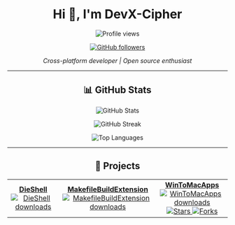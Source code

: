<h1 align="center">Hi 👋, I'm DevX-Cipher</h1>
<p align="center">
  <img src="https://komarev.com/ghpvc/?username=DevX-Cipher&label=Profile%20views&color=0e75b6&style=flat" alt="Profile views" />
</p>

<p align="center">
  <a href="https://github.com/DevX-Cipher" target="_blank" rel="noreferrer">
    <img alt="GitHub followers" src="https://img.shields.io/github/followers/DevX-Cipher?style=social" />
  
  </a>
  <!-- Add more social badges as you like -->
</p>

<p align="center">
  <em>Cross-platform developer | Open source enthusiast</em>
</p>

---

<h2 align="center">📊 GitHub Stats</h2>
<p align="center">
  <img src="https://github-readme-stats.vercel.app/api?username=DevX-Cipher&show_icons=true&theme=radical&hide_title=true" alt="GitHub Stats" />
</p>
<p align="center">
  <img src="https://github-readme-streak-stats.herokuapp.com/?user=DevX-Cipher&theme=radical" alt="GitHub Streak" />
</p>
<p align="center">
  <img src="https://github-readme-stats.vercel.app/api/top-langs?username=DevX-Cipher&show_icons=true&theme=radical&layout=compact" alt="Top Languages" />
</p>

---

<h2 align="center">🚀 Projects</h2>

<table align="center" cellspacing="15">
  <tr align="center">
    <td>
      <a href="https://github.com/DevX-Cipher/DieShell" target="_blank" rel="noreferrer">
        <b>DieShell</b><br />
        <img src="https://img.shields.io/github/downloads/DevX-Cipher/DieShell/total?label=Downloads&color=black" alt="DieShell downloads" />
      </a>
    </td>
    <td>
      <a href="https://github.com/DevX-Cipher/MakefileBuildExtension" target="_blank" rel="noreferrer">
        <b>MakefileBuildExtension</b><br />
        <img src="https://img.shields.io/github/downloads/DevX-Cipher/MakefileBuildExtension/total?label=Downloads&color=black" alt="MakefileBuildExtension downloads" />
      </a>
    </td>
    <td>
      <a href="https://github.com/DevX-Cipher/WinToMacApps" target="_blank" rel="noreferrer">
        <b>WinToMacApps</b><br />
        <img src="https://img.shields.io/github/downloads/DevX-Cipher/WinToMacApps/total?label=Downloads&color=black" alt="WinToMacApps downloads" /><br />
        <img src="https://img.shields.io/github/stars/DevX-Cipher/WinToMacApps?style=social" alt="Stars" />
        <img src="https://img.shields.io/github/forks/DevX-Cipher/WinToMacApps?style=social" alt="Forks" />
      </a>
    </td>
  </tr>
</table>
